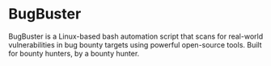 # BugBuster
BugBuster is a Linux-based bash automation script that scans for real-world vulnerabilities in bug bounty targets using powerful open-source tools. Built for bounty hunters, by a bounty hunter.
